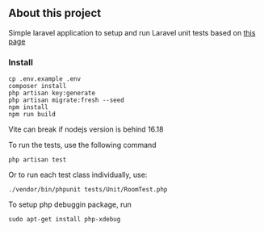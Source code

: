 ## About this project

Simple laravel application to setup and run Laravel unit tests based on [this page](https://betterstack.com/community/guides/testing/laravel-unit-testing/)

### Install

```
cp .env.example .env
composer install
php artisan key:generate
php artisan migrate:fresh --seed
npm install
npm run build
```

Vite can break if nodejs version is behind 16.18

To run the tests, use the following command

```
php artisan test
```


Or to run each test class individually, use:

```
./vendor/bin/phpunit tests/Unit/RoomTest.php
```

To setup php debuggin package, run 

```
sudo apt-get install php-xdebug
```
